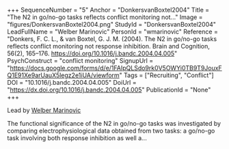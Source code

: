 +++
SequenceNumber = "5"
Anchor = "DonkersvanBoxtel2004"
Title = "The N2 in go/no-go tasks reflects conflict monitoring not..."
Image = "figures/DonkersvanBoxtel2004.png"
StudyId = "DonkersvanBoxtel2004"
LeadFullName = "Welber Marinovic"
PersonId = "wmarinovic"
Reference = "Donkers, F. C. L., & van Boxtel, G. J. M. (2004). The N2 in go/no-go tasks reflects conflict monitoring not response inhibition. Brain and Cognition, 56(2), 165–176. https://doi.org/10.1016/j.bandc.2004.04.005"
PsychConstruct = "conflict monitoring"
SignupUrl = "https://docs.google.com/forms/d/e/1FAIpQLSdo9rk0V5OWYi0TB9T9JouxFQ1E91Xe9arUauX5legz2e1iUA/viewform"
Tags = ["Recruiting", "Conflict"]
DOI = "10.1016/j.bandc.2004.04.005"
DoiUrl = "https://dx.doi.org/10.1016/j.bandc.2004.04.005"
PublicationId = "None"
+++

Lead by [Welber Marinovic](/people/#wmarinovic)

The functional significance of the N2 in go/no-go tasks was investigated by comparing electrophysiological data obtained from two tasks: a go/no-go task involving both response inhibition as well a...